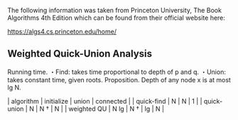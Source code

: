 The following information was taken from Princeton University, The Book Algorithms 4th Edition which can be found from their official website here:

https://algs4.cs.princeton.edu/home/


Weighted Quick-Union Analysis
----

Running time.
・Find: takes time proportional to depth of p and q.
・Union: takes constant time, given roots.
Proposition. Depth of any node x is at most lg N.

| algorithm | initialize | union | connected |
| quick-find | N | N | 1 |
| quick-union | N | N † | N |
| weighted QU | N lg | N † | lg | N |
